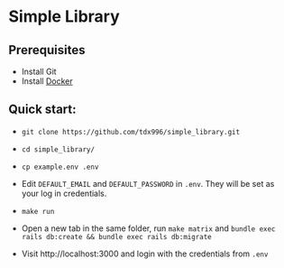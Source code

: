 # Simple Library

## Prerequisites

* Install Git
* Install [Docker](https://www.docker.com/products/docker-desktop)

## Quick start:

* `git clone https://github.com/tdx996/simple_library.git`

* `cd simple_library/`

* `cp example.env .env`

* Edit `DEFAULT_EMAIL` and `DEFAULT_PASSWORD` in `.env`. They will be set as your log in credentials.

* `make run`

* Open a new tab in the same folder, run `make matrix` and `bundle exec rails db:create && bundle exec rails db:migrate`

* Visit http://localhost:3000 and login with the credentials from `.env`